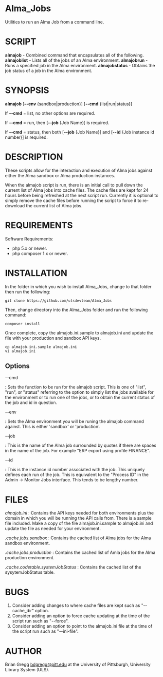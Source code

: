 # Alma_Jobs 

Utilities to run an Alma Job from a command line.

SCRIPT
======

**almajob** - Combined command that encapsulates all of the following.
**almajoblist** - Lists all of the jobs of an Alma environment.
**almajobrun** - Runs a specified job in the Alma environment.
**almajobstatus** - Obtains the job status of a job in the Alma environment.

SYNOPSIS
========

**almajob** \[**--env** {sandbox|production}\] \[**--cmd** {list|run|status}\] 

If **--cmd** = list, no other options are required.

If **--cmd** = run, then \[**--job** {Job Name}\] is required.

If **--cmd** = status, then both \[**--job** {Job Name}\] and \[**--id** {Job instance id number}\] is required.


DESCRIPTION
===========

These scripts allow for the interaction and execution of Alma jobs against either the Alma sandbox or Alma production instances.  

When the almajob script is run, there is an initial call to pull down the current list of Alma jobs into cache files.  The cache files are kept for 24 hours before being refreshed at the next script run.  Currently it is optional to simply remove the cache files before running the script to force it to re-download the current list of Alma jobs.  


REQUIREMENTS
============
Software Requirements:
- php 5.x or newer.
- php composer 1.x or newer.


INSTALLATION
============
In the folder in which you wish to install Alma_Jobs, change to that folder then run the following:
```shell
git clone https://github.com/ulsdevteam/Alma_Jobs
```

Then, change directory into the Alma_Jobs folder and run the following command:
```shell
composer install
```

Once complete, copy the almajob.ini.sample to almajob.ini and update the file with your production and sandbox API keys.
```shell
cp almajob.ini.sample almajob.ini
vi almajob.ini
```



Options
-------

--cmd

:  Sets the function to be run for the almajob script.  This is one of "list", "run", or "status" referring to the option to simply list the jobs available for the environment or to run one of the jobs, or to obtain the current status of the job and id in question.

--env

:  Sets the Alma environment you will be runing the almajob command against.  This is either 'sandbox' or 'production'.

--job

:  This is the name of the Alma job surrounded by quotes if there are spaces in the name of the job.  For example "ERP export using profile FINANCE".

--id

:  This is the instance id number associated with the job.  This uniquely defines each run of the job.  This is equivalent to the "Process ID" in the Admin -> Monitor Jobs interface.  This tends to be lengthy number.


FILES
=====
*almajob.ini*
:  Contains the API keys needed for both environments plus the domain in which you will be running the API calls from.  There is a sample file included.  Make a copy of the file almajob.ini.sample to almajob.ini and update the file as needed for your environment.

*.cache.jobs.sandbox*
:  Contains the cached list of Alma jobs for the Alma sandbox environment.

*.cache.jobs.production*
:  Contains the cached list of Amla jobs for the Alma production environment.

*.cache.codetable.systemJobStatus*
:  Contains the cached list of the sysytemJobStatus table.


BUGS
====

1. Consider adding changes to where cache files are kept such as "--cache_dir" option.
2. Consider adding an option to force cache updating at the time of the script run such as "--force".
3. Consider adding an option to point to the almajob.ini file at the time of the script run such as "--ini-file".


AUTHOR
======
Brian Gregg <bdgregg@pitt.edu> at the University of Pittsburgh, University Library System (ULS).




